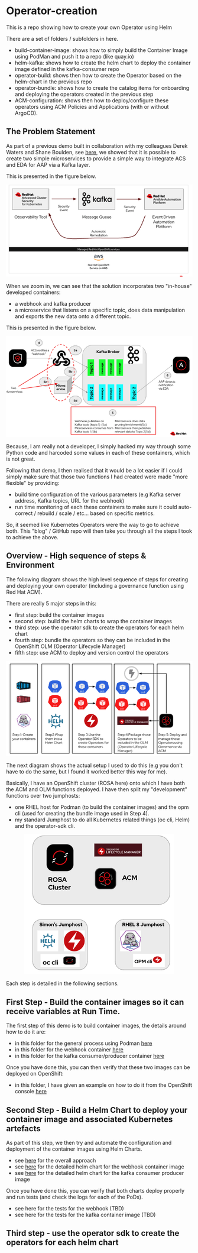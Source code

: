 # Operator-creation
This is a repo showing how to create your own Operator using Helm

There are a set of folders / subfolders in here.

- build-container-image: shows how to simply build the Container Image using PodMan and push it to a repo (like quay.io)
- helm-kafka: shows how to create the helm chart to deploy the container image defined in the kafka-consumer repo
- operator-build: shows then how to create the Operator based on the helm-chart in the previous repo
- operator-bundle: shows how to create the catalog items for onboarding and deploying the operators created in the previous step
- ACM-configuration: shows then how to deploy/configure these operators using ACM Policies and Applications (with or without ArgoCD).



## The Problem Statement

As part of a previous demo built in collaboration with my colleagues Derek Waters and Shane Boulden, see [here](https://github.com/SimonDelord/ACS-Kafka-Demo-), we showed that it is possible to create two simple microservices to provide a simple way to integrate ACS and EDA for AAP via a Kafka layer. 

This is presented in the figure below.

![Browser](https://github.com/SimonDelord/Operator-creation/blob/main/images/Problem-Statement-Figure-1.png)

When we zoom in, we can see that the solution incorporates two "in-house" developed containers:
 - a webhook and kafka producer
 - a microservice that listens on a specific topic, does data manipulation and exports the new data onto a different topic.

This is presented in the figure below.

![Browser](https://github.com/SimonDelord/Operator-creation/blob/main/images/Problem-Statement-Figure-2.png)

Because, I am really not a developer, I simply hacked my way through some Python code and harcoded some values in each of these containers, which is not great.

Following that demo, I then realised that it would be a lot easier if I could simply make sure that those two functions I had created were made "more flexible" by providing:
 - build time configuration of the various parameters (e.g Kafka server address, Kafka topics, URL for the webhook)
 - run time monitoring of each these containers to make sure it could auto-correct / rebuild / scale / etc... based on specific metrics.

So, it seemed like Kubernetes Operators were the way to go to achieve both.
This "blog" / GitHub repo will then take you through all the steps I took to achieve the above.

## Overview - High sequence of steps & Environment

The following diagram shows the high level sequence of steps for creating and deploying your own operator (including a governance function using Red Hat ACM).

There are really 5 major steps in this:
 - first step: build the container images
 - second step: build the helm charts to wrap the container images
 - third step: use the operator sdk to create the operators for each helm chart
 - fourth step: bundle the operators so they can be included in the OpenShift OLM (Operator Lifecycle Manager)
 - fifth step: use ACM to deploy and version control the operators


![Browser](https://github.com/SimonDelord/Operator-creation/blob/main/images/Overview-Figure-1.png)

The next diagram shows the actual setup I used to do this (e.g you don't have to do the same, but I found it worked better this way for me).

Basically, I have an OpenShift cluster (ROSA here) onto which I have both the ACM and OLM functions deployed.
I have then split my "development" functions over two jumphosts:
 -  one RHEL host for Podman (to build the container images) and the opm cli (used for creating the bundle image used in Step 4).
 -  my standard Jumphost to do all Kubernetes related things (oc cli, Helm) and the operator-sdk cli.

<div align="center">
   <img src="https://github.com/SimonDelord/Operator-creation/blob/main/images/Overview-Figure-2.png">
</div>

Each step is detailed in the following sections.

## First Step - Build the container images so it can receive variables at Run Time.

The first step of this demo is to build container images, the details around how to do it are:
 - in this folder for the general process using Podman [here](https://github.com/SimonDelord/Operator-creation/tree/main/build-container-image)
 - in this folder for the webhook container [here](https://github.com/SimonDelord/Operator-creation/tree/main/build-container-image/webhook-kafka)
 - in this folder for the kafka consumer/producer container [here](https://github.com/SimonDelord/Operator-creation/tree/main/build-container-image/kafka-consumer)

Once you have done this, you can then verify that these two images can be deployed on OpenShift:
 - in this folder, I have given an example on how to do it from the OpenShift console [here](https://github.com/SimonDelord/Operator-creation/tree/main/build-container-image/Test-kafka-consumer)

## Second Step - Build a Helm Chart to deploy your container image and associated Kubernetes artefacts

As part of this step, we then try and automate the configuration and deployment of the container images using Helm Charts.
 - see [here](https://github.com/SimonDelord/Operator-creation/tree/main/build-helm-charts) for the overall approach
 - see [here](https://github.com/SimonDelord/Operator-creation/tree/main/build-helm-charts/helm-webhook) for the detailed helm chart for the webhook container image
 - see [here](https://github.com/SimonDelord/Operator-creation/tree/main/build-helm-charts/helm-kafka) for the detailed helm chart for the kafka consumer producer image

Once you have done this, you can verify that both charts deploy properly and run tests (and check the logs for each of the PoDs).
 - see here for the tests for the webhook (TBD)
 - see here for the tests for the kafka container image (TBD)

## Third step - use the operator sdk to create the operators for each helm chart


